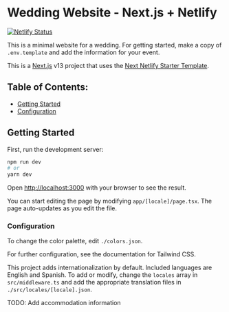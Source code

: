 # Wedding Website - Next.js + Netlify

[![Netlify Status](https://api.netlify.com/api/v1/badges/b6b80c9c-1baf-494d-b533-0e674b4b5926/deploy-status)](https://app.netlify.com/sites/rr-wedding/deploys)

This is a minimal website for a wedding.
For getting started, make a copy of `.env.template` and add the information for your event.

This is a [Next.js](https://nextjs.org/) v13 project that uses
the [Next Netlify Starter Template](https://github.com/netlify-templates/next-netlify-starter).

## Table of Contents:

- [Getting Started](#getting-started)
- [Configuration](#configuration)

## Getting Started

First, run the development server:

```bash
npm run dev
# or
yarn dev
```

Open [http://localhost:3000](http://localhost:3000) with your browser to see the result.

You can start editing the page by modifying `app/[locale]/page.tsx`. The page auto-updates as you edit the file.

### Configuration

To change the color palette, edit `./colors.json`.

For further configuration, see the documentation for Tailwind CSS.

This project adds internationalization by default. Included languages are English and Spanish. To add or modify, change
the `locales` array in `src/middleware.ts` and add the appropriate translation files in `./src/locales/[locale].json`.

TODO: Add accommodation information
